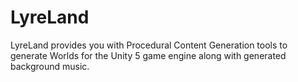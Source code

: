 LyreLand
========


LyreLand provides you with Procedural Content Generation tools to generate
Worlds for the Unity 5 game engine along with generated background music.
